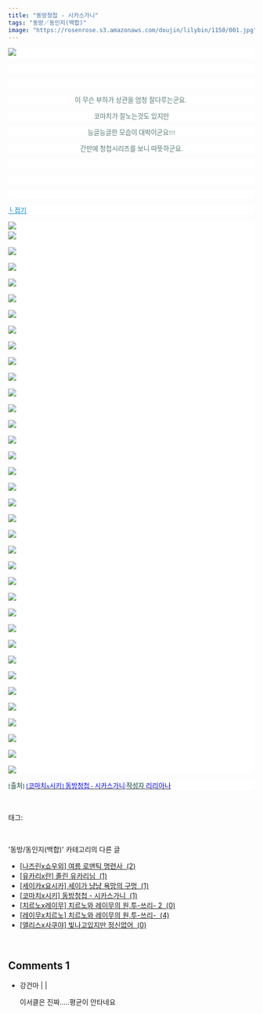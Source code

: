 ```yaml
---
title: "동방청첩 - 시카스가니"
tags: "동방／동인지(백합)"
image: "https://rosenrose.s3.amazonaws.com/doujin/lilybin/1150/001.jpg"
---
```

<div class="article">
<div class="area_view">
<p style="text-align: justify; background: white"><img src="{{ site.imgserver1 }}/lilybin/1150/001.jpg"/><span style="color:#557a74; font-family:돋움; font-size:10pt"> 
</span></p><p style="text-align: justify; background: white"> 
 </p><p style="text-align: justify; background: white"> 
 </p><p style="text-align: center; background: white"><span style="color:#557a74; font-family:돋움; font-size:10pt">이 무슨 부하가 상관을 엄청 잘다루는군요. 
</span></p><p style="text-align: center; background: white"><span style="color:#557a74; font-family:돋움; font-size:10pt">코마치가 잘노는것도 있지만
</span></p><p style="text-align: center; background: white"><span style="color:#557a74; font-family:돋움; font-size:10pt">능글능글한 모습이 대박이군요!!!
</span></p><p style="text-align: center; background: white"><span style="color:#557a74; font-family:돋움; font-size:10pt">간만에 청첩시리즈를 보니 따뜻하군요.
</span></p><p style="text-align: justify; background: white"> 
 </p><p style="text-align: justify; background: white"> 
 </p><p style="text-align: justify; background: white"> 
 </p><p style="text-align: justify; background: white"><a href="http://blog.naver.com/PostView.nhn?blogId=cjb0236&amp;logNo=150140335001&amp;parentCategoryNo=&amp;categoryNo=41&amp;viewDate=&amp;isShowPopularPosts=false&amp;from=postView"><span style="color:#0482d6; font-family:돋움; font-size:10pt; text-decoration:underline">└ 접기</span></a><span style="color:#557a74; font-family:돋움; font-size:10pt">
</span></p><p style="text-align: justify; background: white"><img src="{{ site.imgserver1 }}/lilybin/1150/002.jpg"/><span style="color:#557a74; font-family:돋움; font-size:10pt"><br/><img src="{{ site.imgserver1 }}/lilybin/1150/003.jpg"/><br/><br/><img src="{{ site.imgserver1 }}/lilybin/1150/004.jpg"/><br/><br/><img src="{{ site.imgserver1 }}/lilybin/1150/005.jpg"/><br/><br/><img src="{{ site.imgserver1 }}/lilybin/1150/006.jpg"/><br/><br/><img src="{{ site.imgserver1 }}/lilybin/1150/007.jpg"/><br/><br/><img src="{{ site.imgserver1 }}/lilybin/1150/008.jpg"/><br/><br/><img src="{{ site.imgserver1 }}/lilybin/1150/009.jpg"/><br/><br/><img src="{{ site.imgserver1 }}/lilybin/1150/010.jpg"/><br/><br/><img src="{{ site.imgserver1 }}/lilybin/1150/011.jpg"/><br/><br/><img src="{{ site.imgserver1 }}/lilybin/1150/012.jpg"/><br/><br/><img src="{{ site.imgserver1 }}/lilybin/1150/013.jpg"/><br/><br/><img src="{{ site.imgserver1 }}/lilybin/1150/014.jpg"/><br/><br/><img src="{{ site.imgserver1 }}/lilybin/1150/015.jpg"/><br/><br/><img src="{{ site.imgserver1 }}/lilybin/1150/016.jpg"/><br/><br/><img src="{{ site.imgserver1 }}/lilybin/1150/017.jpg"/><br/><br/><img src="{{ site.imgserver1 }}/lilybin/1150/018.jpg"/><br/><br/><img src="{{ site.imgserver1 }}/lilybin/1150/019.jpg"/><br/><br/><img src="{{ site.imgserver1 }}/lilybin/1150/020.jpg"/><br/><br/><img src="{{ site.imgserver1 }}/lilybin/1150/021.jpg"/><br/><br/><img src="{{ site.imgserver1 }}/lilybin/1150/022.jpg"/><br/><br/><img src="{{ site.imgserver1 }}/lilybin/1150/023.jpg"/><br/><br/><img src="{{ site.imgserver1 }}/lilybin/1150/024.jpg"/><br/><br/><img src="{{ site.imgserver1 }}/lilybin/1150/025.jpg"/><br/><br/><img src="{{ site.imgserver1 }}/lilybin/1150/026.jpg"/><br/><br/><img src="{{ site.imgserver1 }}/lilybin/1150/027.jpg"/><br/><br/><img src="{{ site.imgserver1 }}/lilybin/1150/028.jpg"/><br/><br/><img src="{{ site.imgserver1 }}/lilybin/1150/029.jpg"/><br/><br/><img src="{{ site.imgserver1 }}/lilybin/1150/030.jpg"/><br/><br/><img src="{{ site.imgserver1 }}/lilybin/1150/031.jpg"/><br/><br/><img src="{{ site.imgserver1 }}/lilybin/1150/032.jpg"/><br/><br/><img src="{{ site.imgserver1 }}/lilybin/1150/033.jpg"/><br/><br/><img src="{{ site.imgserver1 }}/lilybin/1150/034.jpg"/><br/><br/><img src="{{ site.imgserver1 }}/lilybin/1150/035.jpg"/><br/><br/><img src="{{ site.imgserver1 }}/lilybin/1150/036.jpg"/><br/><br/><img src="{{ site.imgserver1 }}/lilybin/1150/037.jpg"/>
</span></p><p style="text-align: justify; background: white"><span style="font-family:돋움; font-size:10pt"><span style="color:#557a74"><strong>[출처]</strong> <a href="http://blog.naver.com/cjb0236/150140335001" target="_blank"></a></span><a href="http://blog.naver.com/cjb0236/150140335001" target="_blank"><span style="color:blue">[코마치x시키] 동방청첩 - 시카스가니</span><span style="color:#557a74">|<strong>작성자</strong> </span></a><a href="http://blog.naver.com/cjb0236" target="_blank"></a></span><a href="http://blog.naver.com/cjb0236" target="_blank"><span style="color:blue">리리아나</span><span style="color:#557a74">
</span></a></p><a href="http://blog.naver.com/cjb0236" target="_blank">
</a>
</div></div><br/>
<div class="tagTrail">
<p>태그: </p>
<ul>
</ul>
</div><br/>
<div class="another">
<p>'동방/동인지(백합)' 카테고리의 다른 글</p>
<ul>
<li><a href="/lilybin_1153">
[나즈린x쇼우외] 여름 로맨틱 명련사  (2)
</a></li>
<li><a href="/lilybin_1152">
[유카리x란] 졸린 유카리님  (1)
</a></li>
<li><a href="/lilybin_1151">
[세이카x요시카] 세이가 냥냥 욕망의 구멍  (1)
</a></li>
<li><a href="/lilybin_1150">
[코마치x시키] 동방청첩 - 시카스가니  (1)
</a></li>
<li><a href="/lilybin_1149">
[치르노x레이무] 치르노와 레이무의 원,투-쓰리- 2  (0)
</a></li>
<li><a href="/lilybin_1148">
[레이무x치르노] 치르노와 레이무의 원,투-쓰리-  (4)
</a></li>
<li><a href="/lilybin_1147">
[앨리스x사쿠야] 빛나고있지만 정신없어  (0)
</a></li>
</ul>
</div><br/>
<div class="comment">
<h2 class="bold">Comments <span id="commentCount1150">1</span></h2>
<div style="clear:both;">
<div id="entry1150Comment" style="display:block">
<ul class="list_reply">
<li class="rp_general" id="comment12678193">
<div class="post-comment">
<div>
<span>
<i class="fa fa-user"></i>강건마 |
                                |
                               
</span>
<p>이서클은 진짜.....평균이 안타네요</p>

</div>
</div>
</li>
</ul>
</div>
</div>
</div><br/>
<br/>
<p id="refer"></p>
<br/>

